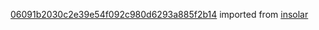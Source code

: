 [06091b2030c2e39e54f092c980d6293a885f2b14](https://github.com/insolar/insolar/commit/06091b2030c2e39e54f092c980d6293a885f2b14) imported from [insolar](https://github.com/insolar/insolar)
